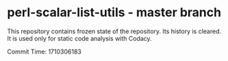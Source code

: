 # perl-scalar-list-utils - master branch

This repository contains frozen state of the repository.
Its history is cleared. It is used only for static code
analysis with Codacy.

Commit Time: 1710306183